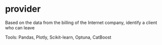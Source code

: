 # provider
Based on the data from the billing of the Internet company, identify a client who can leave

Tools:
Pandas, Plotly, Scikit-learn, Optuna, CatBoost
